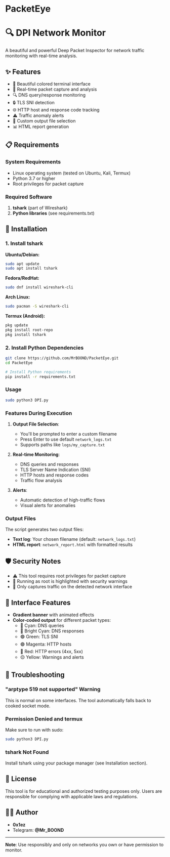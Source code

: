 # PacketEye

# 🔍 DPI Network Monitor

A beautiful and powerful Deep Packet Inspector for network traffic monitoring with real-time analysis.

## ✨ Features

- 🎨 Beautiful colored terminal interface
- 📡 Real-time packet capture and analysis
- 🔍 DNS query/response monitoring
- 🔒 TLS SNI detection
- 🌐 HTTP host and response code tracking
- ⚠️ Traffic anomaly alerts
- 📁 Custom output file selection
- 📊 HTML report generation

## 📋 Requirements

### System Requirements
- Linux operating system (tested on Ubuntu, Kali, Termux)
- Python 3.7 or higher
- Root privileges for packet capture

### Required Software
1. **tshark** (part of Wireshark)
2. **Python libraries** (see requirements.txt)

## 🚀 Installation

### 1. Install tshark

**Ubuntu/Debian:**
```bash
sudo apt update
sudo apt install tshark
```

**Fedora/RedHat:**
```bash
sudo dnf install wireshark-cli
```

**Arch Linux:**
```bash
sudo pacman -S wireshark-cli
```

**Termux (Android):**
```bash
pkg update
pkg install root-repo
pkg install tshark
```

### 2. Install Python Dependencies

```bash
git clone https://github.com/MrBOOND/PacketEye.git
cd PacketEye

# Install Python requirements
pip install -r requirements.txt
```

###  Usage

```bash
sudo python3 DPI.py
```

### Features During Execution

1. **Output File Selection**: 
   - You'll be prompted to enter a custom filename
   - Press Enter to use default `network_logs.txt`
   - Supports paths like `logs/my_capture.txt`

2. **Real-time Monitoring**:
   - DNS queries and responses
   - TLS Server Name Indication (SNI)
   - HTTP hosts and response codes
   - Traffic flow analysis

3. **Alerts**:
   - Automatic detection of high-traffic flows
   - Visual alerts for anomalies

### Output Files

The script generates two output files:
- **Text log**: Your chosen filename (default: `network_logs.txt`)
- **HTML report**: `network_report.html` with formatted results

## 🛡️ Security Notes

- ⚠️ This tool requires root privileges for packet capture
- 🔴 Running as root is highlighted with security warnings
- 📡 Only captures traffic on the detected network interface

## 🎨 Interface Features

- **Gradient banner** with animated effects
- **Color-coded output** for different packet types:
  - 🔵 Cyan: DNS queries
  - 🔷 Bright Cyan: DNS responses
  - 🟢 Green: TLS SNI
  - 🟣 Magenta: HTTP hosts
  - 🔴 Red: HTTP errors (4xx, 5xx)
  - 🟡 Yellow: Warnings and alerts

## 🔧 Troubleshooting

### "arptype 519 not supported" Warning
This is normal on some interfaces. The tool automatically falls back to cooked socket mode.

### Permission Denied and termux 
Make sure to run with sudo:
```bash
sudo python3 DPI.py
```

### tshark Not Found
Install tshark using your package manager (see Installation section).

## 📝 License

This tool is for educational and authorized testing purposes only. Users are responsible for complying with applicable laws and regulations.

## 👨‍💻 Author

- **0x1ez**
- Telegram: **@Mr_BOOND**

---

**Note**: Use responsibly and only on networks you own or have permission to monitor.
